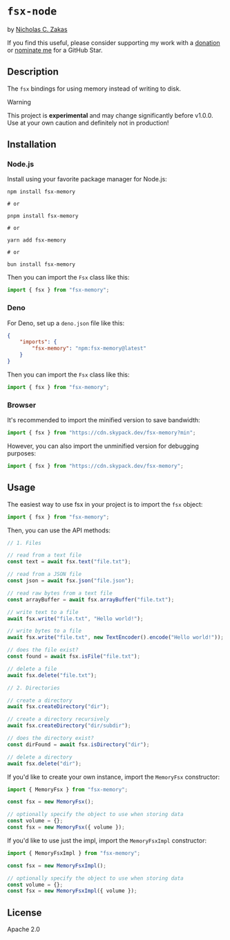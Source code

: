 # `fsx-node`

by [Nicholas C. Zakas](https://humanwhocodes.com)

If you find this useful, please consider supporting my work with a [donation](https://humanwhocodes.com/donate) or [nominate me](https://stars.github.com/nominate/) for a GitHub Star.

## Description

The `fsx` bindings for using memory instead of writing to disk.

> [!WARNING]
> This project is **experimental** and may change significantly before v1.0.0. Use at your own caution and definitely not in production!


## Installation

### Node.js

Install using your favorite package manager for Node.js:

```shell
npm install fsx-memory

# or

pnpm install fsx-memory

# or

yarn add fsx-memory

# or

bun install fsx-memory
```

Then you can import the `Fsx` class like this:

```js
import { fsx } from "fsx-memory";
```

### Deno

For Deno, set up a `deno.json` file like this:

```json
{
	"imports": {
		"fsx-memory": "npm:fsx-memory@latest"
	}
}
```

Then you can import the `Fsx` class like this:

```js
import { fsx } from "fsx-memory";

```

### Browser

It's recommended to import the minified version to save bandwidth:

```js
import { fsx } from "https://cdn.skypack.dev/fsx-memory?min";
```

However, you can also import the unminified version for debugging purposes:

```js
import { fsx } from "https://cdn.skypack.dev/fsx-memory";
```

## Usage

The easiest way to use fsx in your project is to import the `fsx` object:

```js
import { fsx } from "fsx-memory";
```

Then, you can use the API methods:

```js
// 1. Files

// read from a text file
const text = await fsx.text("file.txt");

// read from a JSON file
const json = await fsx.json("file.json");

// read raw bytes from a text file
const arrayBuffer = await fsx.arrayBuffer("file.txt");

// write text to a file
await fsx.write("file.txt", "Hello world!");

// write bytes to a file
await fsx.write("file.txt", new TextEncoder().encode("Hello world!"));

// does the file exist?
const found = await fsx.isFile("file.txt");

// delete a file
await fsx.delete("file.txt");

// 2. Directories

// create a directory
await fsx.createDirectory("dir");

// create a directory recursively
await fsx.createDirectory("dir/subdir");

// does the directory exist?
const dirFound = await fsx.isDirectory("dir");

// delete a directory
await fsx.delete("dir");
```

If you'd like to create your own instance, import the `MemoryFsx` constructor:

```js
import { MemoryFsx } from "fsx-memory";

const fsx = new MemoryFsx();

// optionally specify the object to use when storing data
const volume = {};
const fsx = new MemoryFsx({ volume });
```

If you'd like to use just the impl, import the `MemoryFsxImpl` constructor:

```js
import { MemoryFsxImpl } from "fsx-memory";

const fsx = new MemoryFsxImpl();

// optionally specify the object to use when storing data
const volume = {};
const fsx = new MemoryFsxImpl({ volume });
```

## License

Apache 2.0
